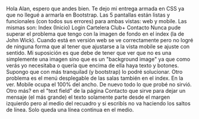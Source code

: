 Hola Alan, espero que andes bien.
Te dejo mi entrega armada en CSS ya que no llegué a armarla en Bootstrap.
Las 5 pantallas están listas y funcionales (con todos sus errores) para ambas vistas: web y mobile. Las mismas son:
Index (Inicio)
Login
Cartelera
Club+
Contacto
Nunca pude superar el problema que tengo con la imagen de fondo en el index (la de John Wick). Cuando está en versión web se ve correctamente pero no logré de ninguna forma que al tener que ajustarse a la vista mobile se ajuste con sentido. Mi suposición es que debe de tener que ver que no es una simplemente una imagen sino que es un "background image" ya que como verás yo necesitaba o quería que encima de ella haya texto y botones. Supongo que con más tranquilad (y bootstrap) lo podré solucionar.
Otro problema es el menú desplegable de las salas también en el index. En la ver. Mobile ocupa el 100% del ancho. De nuevo todo lo que probé no sirvió.
Otro más? en el "text field" de la página Contacto que sirve para dejar un mensaje (el más grande) el texto solamente parte desde el margen izquierdo pero al medio del recuadro y si escribís no va haciendo los saltos de línea. Solo queda una línea continua en el medio.
